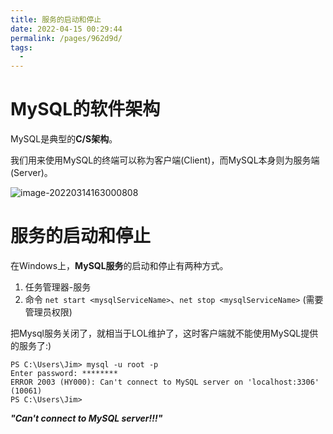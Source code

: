 ```yaml
---
title: 服务的启动和停止
date: 2022-04-15 00:29:44
permalink: /pages/962d9d/
tags:
  - 
---
```

# MySQL的软件架构

MySQL是典型的**C/S架构**。

我们用来使用MySQL的终端可以称为客户端(Client)，而MySQL本身则为服务端(Server)。

![image-20220314163000808](https://s2.loli.net/2022/03/14/CdfpzvOnaFErmA6.png)

# 服务的启动和停止

在Windows上，**MySQL服务**的启动和停止有两种方式。

1. 任务管理器-服务
2. 命令 `net start <mysqlServiceName>`、`net stop <mysqlServiceName>` (需要管理员权限)

把Mysql服务关闭了，就相当于LOL维护了，这时客户端就不能使用MySQL提供的服务了:)

```text
PS C:\Users\Jim> mysql -u root -p
Enter password: ********
ERROR 2003 (HY000): Can't connect to MySQL server on 'localhost:3306' (10061)
PS C:\Users\Jim>
```

***"Can't connect to MySQL server!!!"***

